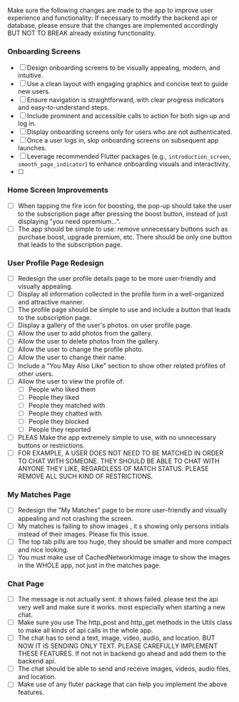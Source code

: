 Make sure the following changes are made to the app to improve user experience and functionality: If necessary to modify the backend api or database, please ensure that the changes are implemented accordingly BUT NOT TO BREAK already existing functionality.
### Onboarding Screens
- [ ] Design onboarding screens to be visually appealing, modern, and intuitive.
- [ ] Use a clean layout with engaging graphics and concise text to guide new users.
- [ ] Ensure navigation is straightforward, with clear progress indicators and easy-to-understand steps.
- [ ] Include prominent and accessible calls to action for both sign up and log in.
- [ ] Display onboarding screens only for users who are not authenticated.
- [ ] Once a user logs in, skip onboarding screens on subsequent app launches.
- [ ] Leverage recommended Flutter packages (e\.g\., `introduction_screen`, `smooth_page_indicator`) to enhance onboarding visuals and interactivity.
- [ ] 
### Home Screen Improvements
- [ ] When tapping the fire icon for boosting, the pop-up should take the user to the subscription page after pressing the boost button, instead of just displaying "you need opremium...".
- [ ] The app should be simple to use: remove unnecessary buttons such as purchase boost, upgrade premium, etc. There should be only one button that leads to the subscription page.

### User Profile Page Redesign
- [ ] Redesign the user profile details page to be more user-friendly and visually appealing.
- [ ] Display all information collected in the profile form in a well-organized and attractive manner.
- [ ] The profile page should be simple to use and include a button that leads to the subscription page.
- [ ] Display a gallery of the user's photos. on user profile page.
- [ ] Allow the user to add photos from the gallery.
- [ ] Allow the user to delete photos from the gallery.
- [ ] Allow the user to change the profile photo.
- [ ] Allow the user to change their name.
- [ ] Include a "You May Also Like" section to show other related profiles of other users.
- [ ] Allow the user to view the profile of:
  - [ ] People who liked them
  - [ ] People they liked
  - [ ] People they matched with
  - [ ] People they chatted with
  - [ ] People they blocked
  - [ ] People they reported
- [ ] PLEAS Make the app extremely simple to use, with no unnecessary buttons or restrictions.
- [ ] FOR EXAMPLE, A USER DOES NOT NEED TO BE MATCHED IN ORDER TO CHAT WITH SOMEONE. THEY SHOULD BE ABLE TO CHAT WITH ANYONE THEY LIKE, REGARDLESS OF MATCH STATUS. PLEASE REMOVE ALL SUCH KIND OF RESTRICTIONS.
### My Matches Page
- [ ] Redesign the "My Matches" page to be more user-friendly and visually appealing and not crashing the screen.
- [ ] My matches is failing to show images , it s showing only persons initials instead of their images. Please fix this issue. 
- [ ] The top tab pills are too huge, they should be smaller and more compact and nice looking.
- [ ] You must make use of CachedNetworkImage image to show the images in the WHOLE app, not just in the matches page.

### Chat Page
- [ ] The message is not actually sent. it shows failed. please test the api very well and make sure it works. most especially when starting a new chat.
- [ ] Make sure you use The http_post and http_get methods in the Utils class to make all kinds of api calls in the whole app.
- [ ] The chat has to send a text, image, video, audio, and location. BUT NOW IT IS SENDING ONLY TEXT. PLEASE CAREFULLY IMPLEMENT THESE FEATURES. If not not in backend go ahead and add them to the backend api. 
- [ ] The chat should be able to send and receive images, videos, audio files, and location.
- [ ] Make use of any fluter package that can help you implement the above features.